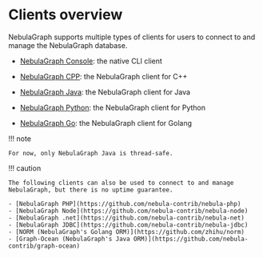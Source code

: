 # Clients overview

NebulaGraph supports multiple types of clients for users to connect to and manage the NebulaGraph database.

- [NebulaGraph Console](../nebula-console.md): the native CLI client

- [NebulaGraph CPP](3.nebula-cpp-client.md): the NebulaGraph client for C++

- [NebulaGraph Java](4.nebula-java-client.md): the NebulaGraph client for Java

- [NebulaGraph Python](5.nebula-python-client.md): the NebulaGraph client for Python

- [NebulaGraph Go](6.nebula-go-client.md): the NebulaGraph client for Golang

!!! note

    For now, only NebulaGraph Java is thread-safe.

!!! caution

    The following clients can also be used to connect to and manage NebulaGraph, but there is no uptime guarantee.

    - [NebulaGraph PHP](https://github.com/nebula-contrib/nebula-php) 
    - [NebulaGraph Node](https://github.com/nebula-contrib/nebula-node)
    - [NebulaGraph .net](https://github.com/nebula-contrib/nebula-net)
    - [NebulaGraph JDBC](https://github.com/nebula-contrib/nebula-jdbc)
    - [NORM (NebulaGraph's Golang ORM)](https://github.com/zhihu/norm)
    - [Graph-Ocean (NebulaGraph's Java ORM)](https://github.com/nebula-contrib/graph-ocean)
